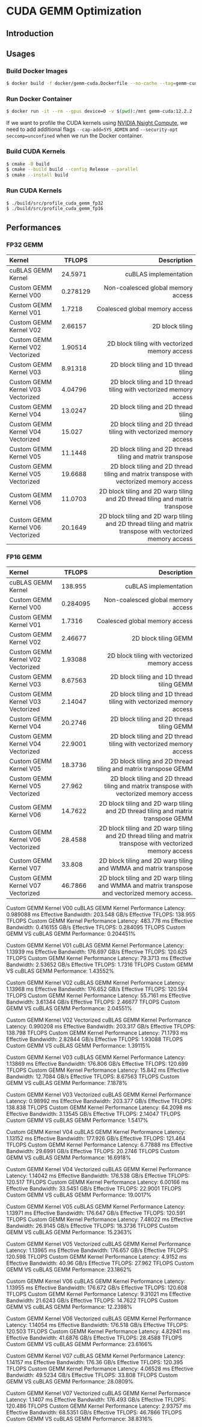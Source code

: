 # CUDA GEMM Optimization

## Introduction

## Usages

### Build Docker Images

```bash
$ docker build -f docker/gemm-cuda.Dockerfile --no-cache --tag=gemm-cuda:12.2.2 .
```

### Run Docker Container

```bash
$ docker run -it --rm --gpus device=0 -v $(pwd):/mnt gemm-cuda:12.2.2
```

If we want to profile the CUDA kernels using [NVIDIA Nsight Compute](/blog/Docker-Nsight-Compute/), we need to add additional flags `--cap-add=SYS_ADMIN` and `--security-opt seccomp=unconfined` when we run the Docker container.

### Build CUDA Kernels

```bash
$ cmake -B build
$ cmake --build build --config Release --parallel
$ cmake --install build
```

### Run CUDA Kernels

```bash
$ ./build/src/profile_cuda_gemm_fp32
$ ./build/src/profile_cuda_gemm_fp16
```

## Performances

### FP32 GEMM

| Kernel                            | TFLOPS   |                                                                                                Description |
| :-------------------------------- | -------- | ---------------------------------------------------------------------------------------------------------: |
| cuBLAS GEMM Kernel                | 24.5971  |                                                                                      cuBLAS implementation |
| Custom GEMM Kernel V00            | 0.278129 |                                                                         Non-coalesced global memory access |
| Custom GEMM Kernel V01            | 1.7218   |                                                                             Coalesced global memory access |
| Custom GEMM Kernel V02            | 2.66157  |                                                                                            2D block tiling |
| Custom GEMM Kernel V02 Vectorized | 1.90514  |                                                              2D block tiling with vectorized memory access |
| Custom GEMM Kernel V03            | 8.91318  |                                                                       2D block tiling and 1D thread tiling |
| Custom GEMM Kernel V03 Vectorized | 4.04796  |                                         2D block tiling and 1D thread tiling with vectorized memory access |
| Custom GEMM Kernel V04            | 13.0247  |                                                                       2D block tiling and 2D thread tiling |
| Custom GEMM Kernel V04 Vectorized | 15.027   |                                         2D block tiling and 2D thread tiling with vectorized memory access |
| Custom GEMM Kernel V05            | 11.1448  |                                                  2D block tiling and 2D thread tiling and matrix transpose |
| Custom GEMM Kernel V05 Vectorized | 19.6688  |                    2D block tiling and 2D thread tiling and matrix transpose with vectorized memory access |
| Custom GEMM Kernel V06            | 11.0703  |                               2D block tiling and 2D warp tiling and 2D thread tiling and matrix transpose |
| Custom GEMM Kernel V06 Vectorized | 20.1649  | 2D block tiling and 2D warp tiling and 2D thread tiling and matrix transpose with vectorized memory access |

### FP16 GEMM

| Kernel                            | TFLOPS   |                                                                                                Description |
| :-------------------------------- | -------- | ---------------------------------------------------------------------------------------------------------: |
| cuBLAS GEMM Kernel                | 138.955  |                                                                                      cuBLAS implementation |
| Custom GEMM Kernel V00            | 0.284095 |                                                                         Non-coalesced global memory access |
| Custom GEMM Kernel V01            | 1.7316   |                                                                             Coalesced global memory access |
| Custom GEMM Kernel V02            | 2.46677  |                                                                                       2D block tiling GEMM |
| Custom GEMM Kernel V02 Vectorized | 1.93088  |                                                              2D block tiling with vectorized memory access |
| Custom GEMM Kernel V03            | 8.67563  |                                                                  2D block tiling and 1D thread tiling GEMM |
| Custom GEMM Kernel V03 Vectorized | 2.14047  |                                         2D block tiling and 1D thread tiling with vectorized memory access |
| Custom GEMM Kernel V04            | 20.2746  |                                                                  2D block tiling and 2D thread tiling GEMM |
| Custom GEMM Kernel V04 Vectorized | 22.9001  |                                         2D block tiling and 2D thread tiling with vectorized memory access |
| Custom GEMM Kernel V05            | 18.3736  |                                             2D block tiling and 2D thread tiling and matrix transpose GEMM |
| Custom GEMM Kernel V05 Vectorized | 27.962   |                    2D block tiling and 2D thread tiling and matrix transpose with vectorized memory access |
| Custom GEMM Kernel V06            | 14.7622  |                          2D block tiling and 2D warp tiling and 2D thread tiling and matrix transpose GEMM |
| Custom GEMM Kernel V06 Vectorized | 28.4588  | 2D block tiling and 2D warp tiling and 2D thread tiling and matrix transpose with vectorized memory access |
| Custom GEMM Kernel V07            | 33.808   |                                           2D block tiling and 2D warp tiling and WMMA and matrix transpose |
| Custom GEMM Kernel V07 Vectorized | 46.7866  |             2D block tiling and 2D warp tiling and WMMA and matrix transpose and vectorized memory access. |

Custom GEMM Kernel V00
cuBLAS GEMM Kernel Performance
Latency: 0.989088 ms
Effective Bandwidth: 203.548 GB/s
Effective TFLOPS: 138.955 TFLOPS
Custom GEMM Kernel Performance
Latency: 483.778 ms
Effective Bandwidth: 0.416155 GB/s
Effective TFLOPS: 0.284095 TFLOPS
Custom GEMM VS cuBLAS GEMM Performance: 0.204451%

Custom GEMM Kernel V01
cuBLAS GEMM Kernel Performance
Latency: 1.13939 ms
Effective Bandwidth: 176.697 GB/s
Effective TFLOPS: 120.625 TFLOPS
Custom GEMM Kernel Performance
Latency: 79.3713 ms
Effective Bandwidth: 2.53652 GB/s
Effective TFLOPS: 1.7316 TFLOPS
Custom GEMM VS cuBLAS GEMM Performance: 1.43552%

Custom GEMM Kernel V02
cuBLAS GEMM Kernel Performance
Latency: 1.13968 ms
Effective Bandwidth: 176.652 GB/s
Effective TFLOPS: 120.594 TFLOPS
Custom GEMM Kernel Performance
Latency: 55.7161 ms
Effective Bandwidth: 3.61344 GB/s
Effective TFLOPS: 2.46677 TFLOPS
Custom GEMM VS cuBLAS GEMM Performance: 2.04551%

Custom GEMM Kernel V02 Vectorized
cuBLAS GEMM Kernel Performance
Latency: 0.990208 ms
Effective Bandwidth: 203.317 GB/s
Effective TFLOPS: 138.798 TFLOPS
Custom GEMM Kernel Performance
Latency: 71.1793 ms
Effective Bandwidth: 2.82844 GB/s
Effective TFLOPS: 1.93088 TFLOPS
Custom GEMM VS cuBLAS GEMM Performance: 1.39115%

Custom GEMM Kernel V03
cuBLAS GEMM Kernel Performance
Latency: 1.13869 ms
Effective Bandwidth: 176.806 GB/s
Effective TFLOPS: 120.699 TFLOPS
Custom GEMM Kernel Performance
Latency: 15.842 ms
Effective Bandwidth: 12.7084 GB/s
Effective TFLOPS: 8.67563 TFLOPS
Custom GEMM VS cuBLAS GEMM Performance: 7.1878%

Custom GEMM Kernel V03 Vectorized
cuBLAS GEMM Kernel Performance
Latency: 0.98992 ms
Effective Bandwidth: 203.377 GB/s
Effective TFLOPS: 138.838 TFLOPS
Custom GEMM Kernel Performance
Latency: 64.2098 ms
Effective Bandwidth: 3.13545 GB/s
Effective TFLOPS: 2.14047 TFLOPS
Custom GEMM VS cuBLAS GEMM Performance: 1.5417%

Custom GEMM Kernel V04
cuBLAS GEMM Kernel Performance
Latency: 1.13152 ms
Effective Bandwidth: 177.926 GB/s
Effective TFLOPS: 121.464 TFLOPS
Custom GEMM Kernel Performance
Latency: 6.77888 ms
Effective Bandwidth: 29.6991 GB/s
Effective TFLOPS: 20.2746 TFLOPS
Custom GEMM VS cuBLAS GEMM Performance: 16.6918%

Custom GEMM Kernel V04 Vectorized
cuBLAS GEMM Kernel Performance
Latency: 1.14042 ms
Effective Bandwidth: 176.538 GB/s
Effective TFLOPS: 120.517 TFLOPS
Custom GEMM Kernel Performance
Latency: 6.00166 ms
Effective Bandwidth: 33.5451 GB/s
Effective TFLOPS: 22.9001 TFLOPS
Custom GEMM VS cuBLAS GEMM Performance: 19.0017%

Custom GEMM Kernel V05
cuBLAS GEMM Kernel Performance
Latency: 1.13971 ms
Effective Bandwidth: 176.647 GB/s
Effective TFLOPS: 120.591 TFLOPS
Custom GEMM Kernel Performance
Latency: 7.48022 ms
Effective Bandwidth: 26.9145 GB/s
Effective TFLOPS: 18.3736 TFLOPS
Custom GEMM VS cuBLAS GEMM Performance: 15.2363%

Custom GEMM Kernel V05 Vectorized
cuBLAS GEMM Kernel Performance
Latency: 1.13965 ms
Effective Bandwidth: 176.657 GB/s
Effective TFLOPS: 120.598 TFLOPS
Custom GEMM Kernel Performance
Latency: 4.9152 ms
Effective Bandwidth: 40.96 GB/s
Effective TFLOPS: 27.962 TFLOPS
Custom GEMM VS cuBLAS GEMM Performance: 23.1862%

Custom GEMM Kernel V06
cuBLAS GEMM Kernel Performance
Latency: 1.13955 ms
Effective Bandwidth: 176.672 GB/s
Effective TFLOPS: 120.608 TFLOPS
Custom GEMM Kernel Performance
Latency: 9.31021 ms
Effective Bandwidth: 21.6243 GB/s
Effective TFLOPS: 14.7622 TFLOPS
Custom GEMM VS cuBLAS GEMM Performance: 12.2398%

Custom GEMM Kernel V06 Vectorized
cuBLAS GEMM Kernel Performance
Latency: 1.14054 ms
Effective Bandwidth: 176.518 GB/s
Effective TFLOPS: 120.503 TFLOPS
Custom GEMM Kernel Performance
Latency: 4.82941 ms
Effective Bandwidth: 41.6876 GB/s
Effective TFLOPS: 28.4588 TFLOPS
Custom GEMM VS cuBLAS GEMM Performance: 23.6166%

Custom GEMM Kernel V07
cuBLAS GEMM Kernel Performance
Latency: 1.14157 ms
Effective Bandwidth: 176.36 GB/s
Effective TFLOPS: 120.395 TFLOPS
Custom GEMM Kernel Performance
Latency: 4.06528 ms
Effective Bandwidth: 49.5234 GB/s
Effective TFLOPS: 33.808 TFLOPS
Custom GEMM VS cuBLAS GEMM Performance: 28.0809%

Custom GEMM Kernel V07 Vectorized
cuBLAS GEMM Kernel Performance
Latency: 1.1407 ms
Effective Bandwidth: 176.493 GB/s
Effective TFLOPS: 120.486 TFLOPS
Custom GEMM Kernel Performance
Latency: 2.93757 ms
Effective Bandwidth: 68.5351 GB/s
Effective TFLOPS: 46.7866 TFLOPS
Custom GEMM VS cuBLAS GEMM Performance: 38.8316%
